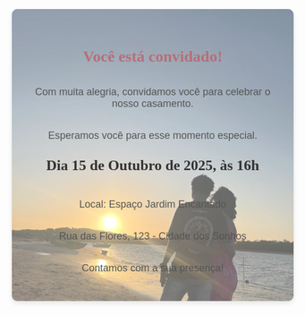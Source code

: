 <!DOCTYPE html>
<html lang="pt-BR">
<head>
    <meta charset="UTF-8">
    <meta name="viewport" content="width=device-width, initial-scale=1.0">
    <title>Convite de Casamento</title>
    <style>
        body {
            font-family: 'Arial', sans-serif;
            text-align: center;
            background: url('https://example.com/imagem-de-fundo.jpg') no-repeat center center fixed;
            background-size: cover;
            margin: 0;
            height: 100vh;
            display: flex;
            justify-content: center;
            align-items: center;
        }
        .convite {
            background: rgba(255, 255, 255, 0.404);
            padding: 30px;
            border-radius: 10px;
            box-shadow: 0 4px 8px rgba(0, 0, 0, 0.1);
            width: 100%;
            max-width: 1000px; /* Ajuste conforme necessário */
            height: auto;
            position: relative;
            display: flex;
            flex-direction: column;
            align-items: center;
        }
        h1 {
            font-family: 'Georgia', serif;
            color: #b76e79;
        }
        p {
            font-size: 18px;
            color: #555;
        }
        .data {
            font-size: 26px;
            font-weight: bold;
            color: #333;
            margin-top: 10px;
            font-family: 'Blackadder ITC', cursive;
        }
        .imagem-fundo {
            position: absolute;
            top: 0;
            left: 0;
            width: 100%;
            height: 100%;
            object-fit: cover;
            z-index: -1;
            border-radius: 10px;
        }
    </style>
</head>
<body>
    <div class="convite">
        <img src="imagens/surpresa.jpg.jpg" alt="Imagem do Casamento" class="imagem-fundo">
        <h1>Você está convidado!</h1>
        <p>Com muita alegria, convidamos você para celebrar o nosso casamento.</p>
        <p>Esperamos você para esse momento especial.</p>
        <p class="data">Dia 15 de Outubro de 2025, às 16h</p>
        <p>Local: Espaço Jardim Encantado</p>
        <p>Rua das Flores, 123 - Cidade dos Sonhos</p>
        <p>Contamos com a sua presença!</p>
    </div>
</body>
</html>
